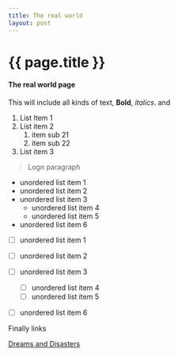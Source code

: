 ```yaml
---
title: The real world
layout: post
---
```


# {{ page.title }}


#### The real world page

This will include all kinds of text, **Bold**, *italics*. and

1. List Item 1
1. List item 2
	1. item sub 21
	1. item sub 22
1. List item 3

>Logn paragraph

- unordered list item 1
- unordered list item 2
- unordered list item 3
	- unordered list item 4
	- unordered list item 5 
- unordered list item 6

- [ ] unordered list item 1
- [ ] unordered list item 2
- [ ] unordered list item 3
	- [ ] unordered list item 4
	- [ ] unordered list item 5 
- [ ] unordered list item 6


Finally links

[Dreams and Disasters](/testGitHubpage2/posts/DreamDisasters/DreamsDisastersLP.html)
